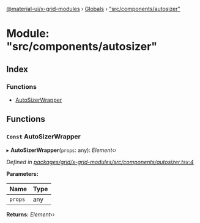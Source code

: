 [@material-ui/x-grid-modules](../README.md) › [Globals](../globals.md) › ["src/components/autosizer"](_src_components_autosizer_.md)

# Module: "src/components/autosizer"

## Index

### Functions

- [AutoSizerWrapper](_src_components_autosizer_.md#const-autosizerwrapper)

## Functions

### `Const` AutoSizerWrapper

▸ **AutoSizerWrapper**(`props`: any): _Element‹›_

_Defined in [packages/grid/x-grid-modules/src/components/autosizer.tsx:4](https://github.com/mui-org/material-ui-x/blob/a679779/packages/grid/x-grid-modules/src/components/autosizer.tsx#L4)_

**Parameters:**

| Name    | Type |
| ------- | ---- |
| `props` | any  |

**Returns:** _Element‹›_
